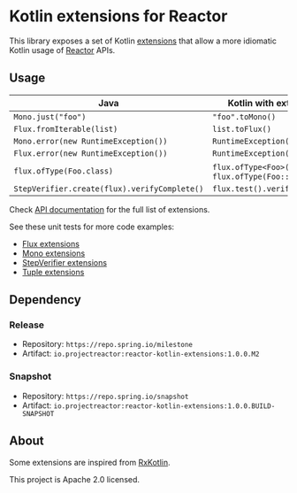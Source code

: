 # Kotlin extensions for Reactor

This library exposes a set of Kotlin [extensions](https://kotlinlang.org/docs/reference/extensions.html)
that allow a more idiomatic Kotlin usage of [Reactor](https://projectreactor.io/) APIs.

## Usage


| Java                                         | Kotlin with extensions               |
| -------------------------------------------- | ------------------------------------ |
| `Mono.just("foo")`                           | `"foo".toMono()`                     |
| `Flux.fromIterable(list)`                    | `list.toFlux()`                      |
| `Mono.error(new RuntimeException())`         | `RuntimeException().toMono()`        |
| `Flux.error(new RuntimeException())`         | `RuntimeException().toFlux()`        |
| `flux.ofType(Foo.class)`                     | `flux.ofType<Foo>()` or `flux.ofType(Foo::class)` |
| `StepVerifier.create(flux).verifyComplete()` | `flux.test().verifyComplete()`       |

Check [API documentation](https://repo.spring.io/milestone/io/projectreactor/reactor-kotlin-extensions/1.0.0.M1/reactor-kotlin-extensions-1.0.0.M1-javadoc.jar!/reactor-kotlin-extensions/index.html) for the full list of extensions.

See these unit tests for more code examples:
 - [Flux extensions](https://github.com/reactor/reactor-kotlin-extensions/blob/master/src/test/kotlin/reactor/core/publisher/FluxExtensionsTests.kt)
 - [Mono extensions](https://github.com/reactor/reactor-kotlin-extensions/blob/master/src/test/kotlin/reactor/core/publisher/MonoExtensionsTests.kt)
 - [StepVerifier extensions](https://github.com/reactor/reactor-kotlin-extensions/blob/master/src/test/kotlin/reactor/test/StepVerifierExtensionsTests.kt)
 - [Tuple extensions](https://github.com/reactor/reactor-kotlin-extensions/blob/master/src/test/kotlin/reactor/util/function/TupleExtensionsTests.kt)


## Dependency

### Release

- Repository: `https://repo.spring.io/milestone`
- Artifact: `io.projectreactor:reactor-kotlin-extensions:1.0.0.M2`

### Snapshot

- Repository: `https://repo.spring.io/snapshot`
- Artifact: `io.projectreactor:reactor-kotlin-extensions:1.0.0.BUILD-SNAPSHOT`

## About

Some extensions are inspired from [RxKotlin](https://github.com/ReactiveX/RxKotlin).

This project is Apache 2.0 licensed.